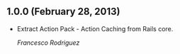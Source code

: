 ## 1.0.0 (February 28, 2013)

*   Extract Action Pack - Action Caching from Rails core.

    *Francesco Rodriguez*
